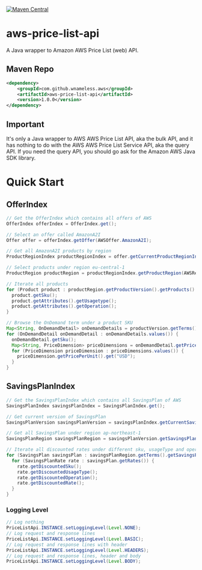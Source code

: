 [![Maven Central](https://maven-badges.herokuapp.com/maven-central/com.github.wnameless.aws/aws-price-list-api/badge.svg)](https://maven-badges.herokuapp.com/maven-central/com.github.wnameless.aws/aws-price-list-api)

aws-price-list-api
=============
A Java wrapper to Amazon AWS Price List (web) API.

## Maven Repo
```xml
<dependency>
	<groupId>com.github.wnameless.aws</groupId>
	<artifactId>aws-price-list-api</artifactId>
	<version>1.0.0</version>
</dependency>
```
## Important
It's only a Java wrapper to AWS AWS Price List API, aka the bulk API, and it has nothing to do with the AWS AWS Price List Service API, aka the query API. If you need the query API, you should go ask for the Amazon AWS Java SDK library.
# Quick Start

## OfferIndex
```java
// Get the OfferIndex which contains all offers of AWS
OfferIndex offerIndex = OfferIndex.get();

// Select an offer called AmazonA2I
Offer offer = offerIndex.getOffer(AWSOffer.AmazonA2I);

// Get all AmazonA2I products by region
ProductRegionIndex productRegionIndex = offer.getCurrentProductRegionIndex();

// Select products under region eu-central-1
ProductRegion productRegion = productRegionIndex.getProductRegion(AWSRegion.eu_central_1);

// Iterate all products
for (Product product : productRegion.getProductVersion().getProducts().values()) {
  product.getSku();
  product.getAttributes().getUsagetype();
  product.getAttributes().getOperation();
}

// Browse the OnDemand term under a product SKU
Map<String, OnDemandDetail> onDemandDetails = productVersion.getTerms().getOnDemand().get(product.getSku());
for (OnDemandDetail onDemandDetail : onDemandDetails.values()) {
  onDemandDetail.getSku();
  Map<String, PriceDimension> priceDimensions = onDemandDetail.getPriceDimensions();
  for (PriceDimension priceDimension : priceDimensions.values()) {
    priceDimension.getPricePerUnit().get("USD");
  }
}
```
## SavingsPlanIndex
```java
// Get the SavingsPlanIndex which contains all SavingsPlan of AWS
SavingsPlanIndex savingsPlanIndex = SavingsPlanIndex.get();

// Get current version of SavingsPlan
SavingsPlanVersion savingsPlanVersion = savingsPlanIndex.getCurrentSavingsPlanVersion();

// Get all SavingsPlan under region ap-northeast-1
SavingsPlanRegion savingsPlanRegion = savingsPlanVersion.getSavingsPlanRegion(AWSRegion.ap_northeast_1);

// Iterate all discounted rates under different sku, usageType and operation
for (SavingsPlan savingsPlan : savingsPlanRegion.getTerms().getSavingsPlan()) {
  for (SavingsPlanRate rate : savingsPlan.getRates()) {
    rate.getDiscountedSku();
    rate.getDiscountedUsageType();
    rate.getDiscountedOperation();
    rate.getDiscountedRate();
  }
}
```

### Logging Level
```java
// Log nothing
PriceListApi.INSTANCE.setLoggingLevel(Level.NONE);
// Log request and response lines
PriceListApi.INSTANCE.setLoggingLevel(Level.BASIC);
// Log request and response lines with header
PriceListApi.INSTANCE.setLoggingLevel(Level.HEADERS);
// Log request and response lines, header and body
PriceListApi.INSTANCE.setLoggingLevel(Level.BODY);
```
